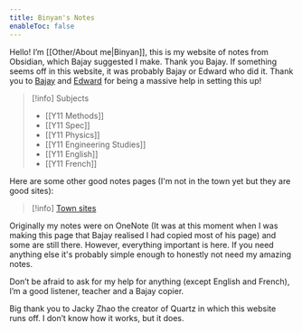```yaml
---
title: Binyan's Notes
enableToc: false
---
```


Hello! I’m [[Other/About me|Binyan]], this is my website of notes from Obsidian, which Bajay suggested I make. Thank you Bajay. If something seems off in this website, it was probably Bajay or Edward who did it. Thank you to [Bajay](https://baju-s.toomwn.xyz/) and [Edward](https://github.com/eddietheed) for being a massive help in setting this up!

> [!info] Subjects
> 
> - [[Y11 Methods]]
> - [[Y11 Spec]]
> - [[Y11 Physics]]
> - [[Y11 Engineering Studies]]
> - [[Y11 English]]
> - [[Y11 French]]

Here are some other good notes pages (I'm not in the town yet but they are good sites):
> [!info] [Town sites](https://baju-s.toomwn.xyz/-Home-Page/Other-Town-Sites)

Originally my notes were on OneNote (It was at this moment when I was making this page that Bajay realised I had copied most of his page) and some are still there. However, everything important is here. If you need anything else it's probably simple enough to honestly not need my amazing notes.

Don’t be afraid to ask for my help for anything (except English and French), I’m a good listener, teacher and a Bajay copier.

Big thank you to Jacky Zhao the creator of Quartz in which this website runs off. I don’t know how it works, but it does.